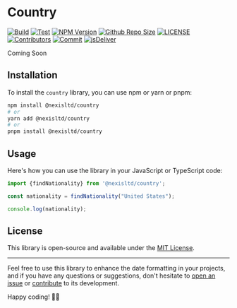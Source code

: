 # Country

[![Build](https://github.com/nexisltd/country/actions/workflows/publish.yml/badge.svg)](https://github.com/nexisltd/country/actions/workflows/publish.yml)
[![Test](https://github.com/nexisltd/country/actions/workflows/test.yml/badge.svg)](https://github.com/nexisltd/country/actions/workflows/test.yml)
[![NPM Version](https://img.shields.io/npm/v/@nexisltd/country.svg)](https://www.npmjs.com/package/@nexisltd/country)
[![Github Repo Size](https://img.shields.io/github/repo-size/nexisltd/country.svg)](https://github.com/nexisltd/country)
[![LICENSE](https://img.shields.io/npm/l/npm-badger.svg)](https://github.com/nexisltd/country/blob/master/LICENSE)
[![Contributors](https://img.shields.io/github/contributors/nexisltd/country.svg)](https://github.com/nexisltd/country/graphs/contributors)
[![Commit](https://img.shields.io/github/last-commit/nexisltd/country.svg)](https://github.com/nexisltd/country/commits/main)
[![jsDeliver](https://data.jsdelivr.com/v1/package/npm/@nexisltd/country/badge)](https://www.jsdelivr.com/package/npm/@nexisltd/country)

Coming Soon

## Installation

To install the `country` library, you can use npm or yarn or pnpm:

```bash
npm install @nexisltd/country
# or
yarn add @nexisltd/country
# or
pnpm install @nexisltd/country
```

## Usage

Here's how you can use the library in your JavaScript or TypeScript code:

```javascript
import {findNationality} from '@nexisltd/country';

const nationality = findNationality("United States");

console.log(nationality);
```

## License

This library is open-source and available under the [MIT License](LICENSE).

---

Feel free to use this library to enhance the date formatting in your projects, and if you have any questions or suggestions, don't hesitate to [open an issue](https://github.com/nexisltd/country/issues) or [contribute](https://github.com/nexisltd/country/pulls) to its development.

Happy coding! 📅🚀
